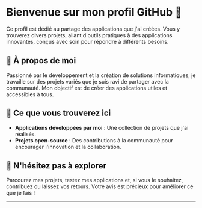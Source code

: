 # Bienvenue sur mon profil GitHub 👋

Ce profil est dédié au partage des applications que j'ai créées. Vous y trouverez divers projets, allant d'outils pratiques à des applications innovantes, conçus avec soin pour répondre à différents besoins. 

## 🌟 À propos de moi

Passionné par le développement et la création de solutions informatiques, je travaille sur des projets variés que je suis ravi de partager avec la communauté. Mon objectif est de créer des applications utiles et accessibles à tous.

## 📂 Ce que vous trouverez ici

- **Applications développées par moi** : Une collection de projets que j'ai réalisés.
- **Projets open-source** : Des contributions à la communauté pour encourager l'innovation et la collaboration.

## 🚀 N'hésitez pas à explorer

Parcourez mes projets, testez mes applications et, si vous le souhaitez, contribuez ou laissez vos retours. Votre avis est précieux pour améliorer ce que je fais !

---
